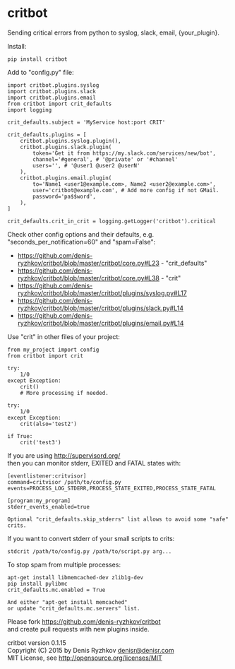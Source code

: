 critbot
=======

Sending critical errors from python to syslog, slack, email, {your_plugin}.

Install:

    pip install critbot

Add to "config.py" file:

    import critbot.plugins.syslog
    import critbot.plugins.slack
    import critbot.plugins.email
    from critbot import crit_defaults
    import logging

    crit_defaults.subject = 'MyService host:port CRIT'

    crit_defaults.plugins = [
        critbot.plugins.syslog.plugin(),
        critbot.plugins.slack.plugin(
            token='Get it from https://my.slack.com/services/new/bot',
            channel='#general', # '@private' or '#channel'
            users='', # '@user1 @user2 @userN'
        ),
        critbot.plugins.email.plugin(
            to='Name1 <user1@example.com>, Name2 <user2@example.com>',
            user='critbot@example.com', # Add more config if not GMail.
            password='pa$$word',
        ),
    ]

    crit_defaults.crit_in_crit = logging.getLogger('critbot').critical

Check other config options and their defaults, e.g. "seconds_per_notification=60" and "spam=False":
* https://github.com/denis-ryzhkov/critbot/blob/master/critbot/core.py#L23 - "crit_defaults"
* https://github.com/denis-ryzhkov/critbot/blob/master/critbot/core.py#L38 - "crit"
* https://github.com/denis-ryzhkov/critbot/blob/master/critbot/plugins/syslog.py#L17
* https://github.com/denis-ryzhkov/critbot/blob/master/critbot/plugins/slack.py#L14
* https://github.com/denis-ryzhkov/critbot/blob/master/critbot/plugins/email.py#L14

Use "crit" in other files of your project:

    from my_project import config
    from critbot import crit

    try:
        1/0
    except Exception:
        crit()
        # More processing if needed.

    try:
        1/0
    except Exception:
        crit(also='test2')

    if True:
        crit('test3')

If you are using http://supervisord.org/  
then you can monitor stderr, EXITED and FATAL states with:

    [eventlistener:critvisor]
    command=critvisor /path/to/config.py
    events=PROCESS_LOG_STDERR,PROCESS_STATE_EXITED,PROCESS_STATE_FATAL

    [program:my_program]
    stderr_events_enabled=true

    Optional "crit_defaults.skip_stderrs" list allows to avoid some "safe" crits.

If you want to convert stderr of your small scripts to crits:

    stdcrit /path/to/config.py /path/to/script.py arg...

To stop spam from multiple processes:

    apt-get install libmemcached-dev zlib1g-dev
    pip install pylibmc
    crit_defaults.mc.enabled = True

    And either "apt-get install memcached"
    or update "crit_defaults.mc.servers" list.

Please fork https://github.com/denis-ryzhkov/critbot  
and create pull requests with new plugins inside.

critbot version 0.1.15  
Copyright (C) 2015 by Denis Ryzhkov <denisr@denisr.com>  
MIT License, see http://opensource.org/licenses/MIT
